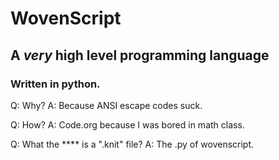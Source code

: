 # WovenScript
## A *very* high level programming language
### Written in python.

Q: Why?
A: Because ANSI escape codes suck.

Q: How?
A: Code.org because I was bored in math class.

Q: What the **** is a ".knit" file?
A: The .py of wovenscript.
